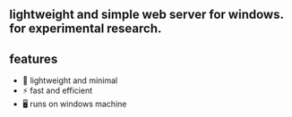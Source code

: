 ## lightweight and simple web server for windows. for experimental research.

## features  
- 🔹 lightweight and minimal  
- ⚡ fast and efficient  
- 🖥️ runs on windows machine  
